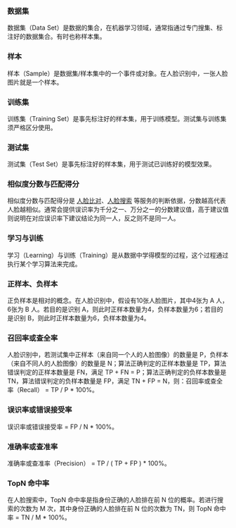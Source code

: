 ### 数据集
数据集（Data Set）是数据的集合，在机器学习领域，通常指通过专门搜集、标注好的数据集合。有时也称样本集。

### 样本
样本（Sample）是数据集/样本集中的一个事件或对象。在人脸识别中，一张人脸图片就是一个样本。

### 训练集
训练集（Training Set）是事先标注好的样本集，用于训练模型。测试集与训练集须严格区分使用。

### 测试集
测试集（Test Set）是事先标注好的样本集，用于测试已训练好的模型效果。

### 相似度分数与匹配得分
相似度分数与匹配得分是 [人脸比对](https://cloud.tencent.com/document/product/867/32802)、[人脸搜索](https://cloud.tencent.com/document/product/867/32798) 等服务的判断依据，分数越高代表人脸越相似。通常会提供误识率为千分之一、万分之一的分数建议值，高于建议值则说明在对应误识率下建议结论为同一人，反之则不是同一人。

### 学习与训练
学习（Learning）与训练（Training）是从数据中学得模型的过程，这个过程通过执行某个学习算法来完成。

### 正样本、负样本
正负样本是相对的概念。在人脸识别中，假设有10张人脸图片，其中4张为 A 人，6张为 B 人。若目的是识别 A，则此时正样本数量为4，负样本数量为6；若目的是识别 B，则此时正样本数量为6，负样本数量为4。

### 召回率或查全率
人脸识别中，若测试集中正样本（来自同一个人的人脸图像）的数量是 P，负样本（来自不同人的人脸图像）的数量是 N；算法正确判定的正样本数量是 TP，算法错误判定的正样本数量是 FN，满足 TP + FN = P；算法正确判定的负样本数量是 TN，算法错误判定的负样本数量是 FP，满足 TN + FP = N，则：召回率或查全率（Recall） = TP / P * 100%。

### 误识率或错误接受率
误识率或错误接受率 = FP / N * 100%。

### 准确率或查准率
准确率或查准率（Precision） = TP / ( TP + FP ) * 100%。

### TopN 命中率
在人脸搜索中，TopN 命中率是指身份正确的人脸排在前 N 位的概率。若进行搜索的次数为 M 次，其中身份正确的人脸排在前 N 位的次数为 TN，则 TopN 命中率 = TN / M * 100%。
